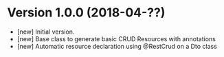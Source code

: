 # Version 1.0.0 (2018-04-??)

* [new] Initial version.
* [new] Base class to generate basic CRUD Resources with annotations
* [new] Automatic resource declaration using @RestCrud on a Dto class

